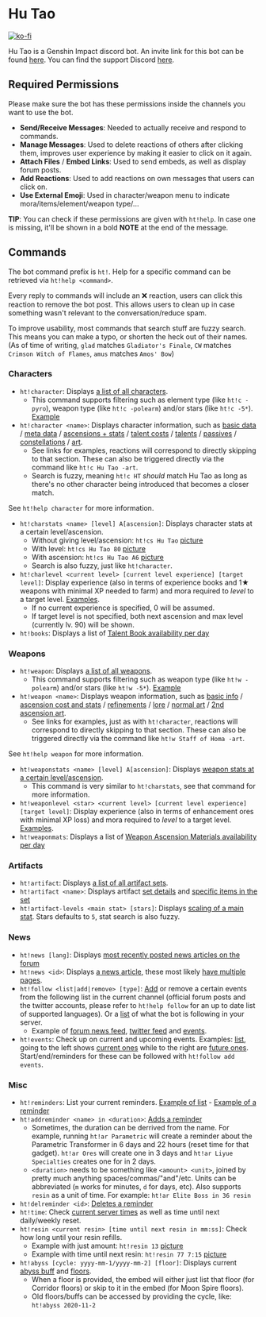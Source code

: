 Hu Tao
=======
[![ko-fi](https://www.ko-fi.com/img/githubbutton_sm.svg)](https://ko-fi.com/A0A81MOVN)

Hu Tao is a Genshin Impact discord bot. An invite link for this bot can be found [here](https://discord.com/api/oauth2/authorize?client_id=826550363355086918&scope=bot&permissions=319552). You can find the support Discord [here](https://discord.gg/BM3Srp8j8G).

## Required Permissions
Please make sure the bot has these permissions inside the channels you want to use the bot. 
- **Send/Receive Messages**: Needed to actually receive and respond to commands.
- **Manage Messages**: Used to delete reactions of others after clicking them, improves user experience by making it easier to click on it again.
- **Attach Files** / **Embed Links**: Used to send embeds, as well as display forum posts.
- **Add Reactions**: Used to add reactions on own messages that users can click on.
- **Use External Emoji**: Used in character/weapon menu to indicate mora/items/element/weapon type/...

**TIP**: You can check if these permissions are given with `ht!help`. In case one is missing, it'll be shown in a bold **NOTE** at the end of the message.

## Commands
The bot command prefix is `ht!`. Help for a specific command can be retrieved via `ht!help <command>`.

Every reply to commands will include an ❌ reaction, users can click this reaction to remove the bot post. This allows users to clean up in case something wasn't relevant to the conversation/reduce spam.

To improve usability, most commands that search stuff are fuzzy search. This means you can make a typo, or shorten the heck out of their names. (As of time of writing, `glad` matches `Gladiator's Finale`, `CW` matches `Crimson Witch of Flames`, `amus` matches `Amos' Bow`)

### Characters
- `ht!character`: Displays [a list of all characters](https://i.imgur.com/TdUS701.png). 
    - This command supports filtering such as element type (like `ht!c -pyro`), weapon type (like `ht!c -polearm`) and/or stars (like `ht!c -5*`). [Example](https://i.imgur.com/OB6Fhz0.png)
- `ht!character <name>`: Displays character information, such as [basic data](https://i.imgur.com/mtKqXOR.png) / [meta data](https://i.imgur.com/pyXZDs9.png) / [ascensions + stats](https://i.imgur.com/COQQwbZ.png) / [talent costs](https://i.imgur.com/9FKcdom.png) / [talents](https://i.imgur.com/nJjAbhQ.png) / [passives](https://i.imgur.com/dFZ70km.png) / [constellations](https://i.imgur.com/GiXH0N8.png) / [art](https://i.imgur.com/DwcdR4R.png).
    - See links for examples, reactions will correspond to directly skipping to that section. These can also be triggered directly via the command like `ht!c Hu Tao -art`.
    - Search is fuzzy, meaning `ht!c HT` *should* match Hu Tao as long as there's no other character being introduced that becomes a closer match.

See `ht!help character` for more information.

- `ht!charstats <name> [level] A[ascension]`: Displays character stats at a certain level/ascension.
    - Without giving level/ascension: `ht!cs Hu Tao` [picture](https://i.imgur.com/KCYR046.png) 
    - With level: `ht!cs Hu Tao 80` [picture](https://i.imgur.com/1USGQSo.png)
    - With ascension: `ht!cs Hu Tao A6` [picture](https://i.imgur.com/Xc5EOnC.png)
    - Search is also fuzzy, just like `ht!character`.
- `ht!charlevel <current level> [current level experience] [target level]`: Display experience (also in terms of experience books and 1★ weapons with minimal XP needed to farm) and mora required to *level* to a target level. [Examples](https://i.imgur.com/Ui57Cad.png).
    - If no current experience is specified, 0 will be assumed.
    - If target level is not specified, both next ascension and max level (currently lv. 90) will be shown.
- `ht!books`: Displays a list of [Talent Book availability per day](https://i.imgur.com/89Ag7N3.png)

### Weapons
- `ht!weapon`: Displays [a list of all weapons](https://i.imgur.com/HbQwOYV.png).
    - This command supports filtering such as weapon type (like `ht!w -polearm`) and/or stars (like `ht!w -5*`). [Example](https://i.imgur.com/1YFGmFf.png)
- `ht!weapon <name>`: Displays weapon information, such as [basic info](https://i.imgur.com/MF5GMtM.png) / [ascension cost and stats](https://i.imgur.com/xYDJPh1.png) / [refinements](https://i.imgur.com/ALTnNWg.png) / [lore](https://i.imgur.com/vLl4YfX.png) / [normal art](https://i.imgur.com/QBsKotI.png) / [2nd ascension art](https://i.imgur.com/iREPS5n.png).
    - See links for examples, just as with `ht!character`, reactions will correspond to directly skipping to that section. These can also be triggered directly via the command like `ht!w Staff of Homa -art`.

See `ht!help weapon` for more information.
- `ht!weaponstats <name> [level] A[ascension]`: Displays [weapon stats at a certain level/ascension](https://i.imgur.com/g8ZBKmD.png).
    - This command is very similar to `ht!charstats`, see that command for more information.
- `ht!weaponlevel <star> <current level> [current level experience] [target level]`: Display experience (also in terms of enhancement ores with minimal XP loss) and mora required to *level* to a target level. [Examples](https://i.imgur.com/kWUMMr5.png).
- `ht!weaponmats`: Displays a list of [Weapon Ascension Materials availability per day](https://i.imgur.com/IWQFfU0.png)

### Artifacts
- `ht!artifact`: Displays [a list of all artifact sets](https://i.imgur.com/zBrbFET.png).
- `ht!artifact <name>`: Displays artifact [set details](https://i.imgur.com/bnqPEA7.png) and [specific items in the set](https://i.imgur.com/8bRmk9K.png)
- `ht!artifact-levels <main stat> [stars]`: Displays [scaling of a main stat](https://i.imgur.com/vWxcaNA.png). Stars defaults to `5`, stat search is also fuzzy.

### News
- `ht!news [lang]`: Displays [most recently posted news articles on the forum](https://i.imgur.com/PFAuOJQ.png)
- `ht!news <id>`: Displays [a news article](https://i.imgur.com/mEqXMyg.png), these most likely [have multiple pages](https://i.imgur.com/fxO8LZv.png).
- `ht!follow <list|add|remove> [type]`: [Add](https://i.imgur.com/PIXyiT5.png) or remove a certain events from the following list in the current channel (official forum posts and the twitter accounts, please refer to `ht!help follow` for an up to date list of supported languages). Or a [list](https://i.imgur.com/OhvclGx.png) of what the bot is following in your server.
    - Example of [forum news feed](https://i.imgur.com/0VfS4xp.png), [twitter feed](https://i.imgur.com/HnmV65Y.png) and [events](https://i.imgur.com/IYdeSsT.png).
- `ht!events`: Check up on current and upcoming events. Examples: [list](https://i.imgur.com/or1L70I.png), going to the left shows [current ones](https://i.imgur.com/vGljfsK.png) while to the right are [future ones](https://i.imgur.com/ylCSvUA.png). Start/end/reminders for these can be followed with `ht!follow add events`.

### Misc
- `ht!reminders`: List your current reminders. [Example of list](https://i.imgur.com/ROCPehX.png) - [Example of a reminder](https://i.imgur.com/i0AgETk.png)
- `ht!addreminder <name> in <duration>`: [Adds a reminder](https://i.imgur.com/y6OOADd.png)
    - Sometimes, the duration can be derrived from the name. For example, running `ht!ar Parametric` will create a reminder about the Parametric Transformer in 6 days and 22 hours (reset time for that gadget). `ht!ar Ores` will create one in 3 days and `ht!ar Liyue Specialties` creates one for in 2 days.
    - `<duration>` needs to be something like `<amount> <unit>`, joined by pretty much anything spaces/commas/"and"/etc. Units can be abbreviated (`m` works for minutes, `d` for days, etc). Also supports `resin` as a unit of time. For example: `ht!ar Elite Boss in 36 resin`
- `ht!delreminder <id>`: [Deletes a reminder](https://i.imgur.com/1JYj86z.png)
- `ht!time`: Check [current server times](https://i.imgur.com/CKSe9XT.png) as well as time until next daily/weekly reset.
- `ht!resin <current resin> [time until next resin in mm:ss]`: Check how long until your resin refills.
    - Example with just amount: `ht!resin 13` [picture](https://i.imgur.com/JBLeDUa.png)
    - Example with time until next resin: `ht!resin 77 7:15` [picture](https://i.imgur.com/kPRQfEb.png)
- `ht!abyss [cycle: yyyy-mm-1/yyyy-mm-2] [floor]`: Displays current [abyss buff](https://i.imgur.com/9EQSPB3.png) and [floors](https://i.imgur.com/VeXEvSr.png).
    - When a floor is provided, the embed will either just list that floor (for Corridor floors) or skip to it in the embed (for Moon Spire floors).
    - Old floors/buffs can be accessed by providing the cycle, like: `ht!abyss 2020-11-2`
